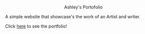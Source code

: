 <p align="center">
  Ashley's Portofolio
</p>

A simple website that showcase's the work of an Artist and writer.

Click [here](https://ashleys-portfolio.herokuapp.com/) to see the portfolio! 
